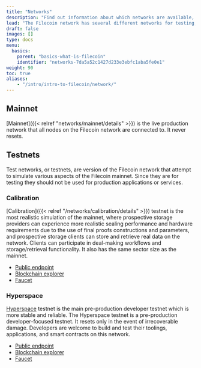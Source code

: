 ```yaml
---
title: "Networks"
description: "Find out information about which networks are available, what their scheduled uptime is, and how you can connect to each network."
lead: "The Filecoin network has several different networks for testing, staging, and production purposes. This page contains information on the [networks available](#available-networks) for Filecoin."
draft: false
images: []
type: docs
menu:
  basics:
    parent: "basics-what-is-filecoin"
    identifier: "networks-7da5a52c1427d233e3ebfc1aba5fe0e1"
weight: 90
toc: true
aliases:
    - "/intro/intro-to-filecoin/network/"
---
```


## Mainnet

[Mainnet]({{< relref "networks/mainnet/details" >}}) is the live production network that all nodes on the Filecoin network are connected to. It never resets.

## Testnets

Test networks, or testnets, are version of the Filecoin network that attempt to simulate various aspects of the Filecoin mainnet. Since they are for testing they should not be used for production applications or services.

### Calibration

[Calibration]({{< relref "/networks/calibration/details" >}}) testnet is the most realistic simulation of the mainnet, where prospective storage providers can experience more realistic sealing performance and hardware requirements due to the use of final proofs constructions and parameters, and prospective storage clients can store and retrieve real data on the network. Clients can participate in deal-making workflows and storage/retrieval functionality. It also has the same sector size as the mainnet.

- [Public endpoint](https://api.calibration.node.glif.io/rpc/v0)
- [Blockchain explorer](https://calibration.filscan.io/)
- [Faucet](https://faucet.calibration.fildev.network/)

### Hyperspace

[Hyperspace](https://github.com/filecoin-project/testnet-hyperspace) testnet is the main pre-production developer testnet which is more stable and reliable. The Hyperspace testnet is a pre-production developer-focused testnet. It resets only in the event of irrecoverable damage. Developers are welcome to build and test their toolings, applications, and smart contracts on this network.

- [Public endpoint](https://api.hyperspace.node.glif.io/rpc/v0)
- [Blockchain explorer](https://explorer.glif.io/?network%3Dhyperspace)
- [Faucet](https://hyperspace.filtest.network/%23faucet)
